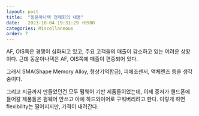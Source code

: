 ```yaml
---
layout: post
title:  "동운아나텍 전체회의 내용"
date:   2023-10-04 19:31:29 +0900
categories: Miscellaneous
order: 7
---
```


AF, OIS쪽은 경쟁이 심화되고 있고, 주요 고객들의 매출이 감소하고 있는 어려운 상황이다.
근데 동운아나텍은 AF, OIS쪽에 매출이 편중되어 있다.

그래서 SMA(Shape Memory Alloy, 형상기억합금), 피에조센서, 액체렌즈 등을 생각중이다.

그리고 지금까지 만들었던건 모두 펌웨어 기반 제품들이었는데, 이제 중저가 핸드폰에 들어갈 제품들은 펌웨어 안쓰고 아예 하드와이어로 구워버리려고 한다.
이렇게 하면 flexibility는 떨어지지만, 가격이 내려간다.

